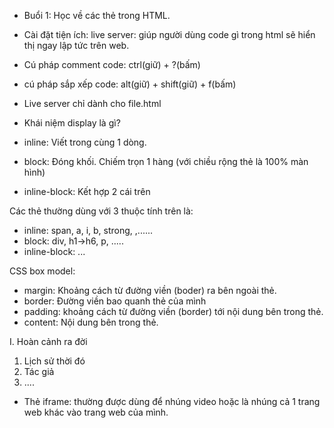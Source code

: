 - Buổi 1: Học về các thẻ trong HTML.

- Cài đặt tiện ích: live server: giúp người dùng code gì trong html sẽ hiển thị ngay lập tức trên web.

- Cú pháp comment code: ctrl(giữ) + ?(bấm)
- cú pháp sắp xếp code: alt(giữ) + shift(giữ) + f(bấm)

* Live server chỉ dành cho file.html

- Khái niệm display là gì?

* inline: Viết trong cùng 1 dòng.
* block: Đóng khối. Chiếm trọn 1 hàng (với chiều rộng thẻ là 100% màn hình)

* inline-block: Kết hợp 2 cái trên

Các thẻ thường dùng với 3 thuộc tính trên là:

- inline: span, a, i, b, strong, ,......
- block: div, h1->h6, p, .....
- inline-block: ...

CSS box model:

- margin: Khoảng cách từ đường viền (boder) ra bên ngoài thẻ.
- border: Đường viền bao quanh thẻ của mình
- padding: khoảng cách từ đường viền (border) tới nội dung bên trong thẻ.
- content: Nội dung bên trong thẻ.

<!-- Danh sách trong html -->

I. Hoàn cảnh ra đời

1. Lịch sử thời đó
2. Tác giả
3. ....

<!-- Thẻ iframe -->

- Thẻ iframe: thường được dùng để nhúng video hoặc là nhúng cả 1 trang web khác vào trang web của mình.
